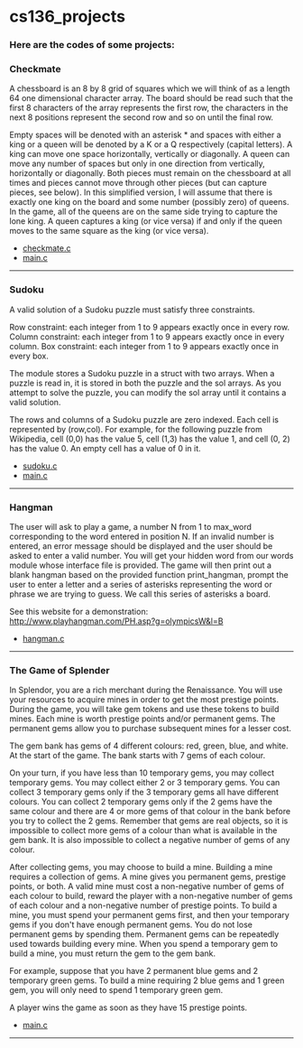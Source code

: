 # cs136_projects
### Here are the codes of some projects:

### Checkmate

A chessboard is an 8 by 8 grid of squares which we will think of as a length 64 one dimensional character array. The board should be read such that the first 8 characters of the array represents the first row, the characters in the next 8 positions represent the second row and so on until the final row.

Empty spaces will be denoted with an asterisk * and spaces with either a king or a queen will be denoted by a K or a Q respectively (capital letters). A king can move one space horizontally, vertically or diagonally. A queen can move any number of spaces but only in one direction from vertically, horizontally or diagonally. Both pieces must remain on the chessboard at all times and pieces cannot move through other pieces (but can capture pieces, see below). In this simplified version, I will assume that there is exactly one king on the board and some number (possibly zero) of queens. In the game, all of the queens are on the same side trying to capture the lone king. A queen captures a king (or vice versa) if and only if the queen moves to the same square as the king (or vice versa).

  * [checkmate.c](checkmate/checkmate.c)
  * [main.c](./checkmate/test-checkmate.c)
  ***
  
### Sudoku
  
A valid solution of a Sudoku puzzle must satisfy three constraints.

Row constraint: each integer from 1 to 9 appears exactly once in every row.
Column constraint: each integer from 1 to 9 appears exactly once in every column.
Box constraint: each integer from 1 to 9 appears exactly once in every box.

The module stores a Sudoku puzzle in a struct with two arrays. When a puzzle is read in, it is stored in both the puzzle and the sol arrays. As you attempt to solve the puzzle, you can modify the sol array until it contains a valid solution.

The rows and columns of a Sudoku puzzle are zero indexed. Each cell is represented by (row,col). For example, for the following puzzle from Wikipedia, cell (0,0) has the value 5, cell (1,3) has the value 1, and cell (0, 2) has the value 0. An empty cell has a value of 0 in it.

  * [sudoku.c](sudoku/sudoku.c)
  * [main.c](./sudoku/play_sudoku.c)
  ***
  
### Hangman
  
The user will ask to play a game, a number N from 1 to max_word corresponding to the word entered in position N. If an invalid number is entered, an error message should be displayed and the user should be asked to enter a valid number. You will get your hidden word from our words module whose interface file is provided. The game will then print out a blank hangman based on the provided function print_hangman, prompt the user to enter a letter and a series of asterisks representing the word or phrase we are trying to guess. We call this series of asterisks a board.

See this website for a demonstration:
http://www.playhangman.com/PH.asp?g=olympicsW&l=B

  * [hangman.c](./hangman/hangman.c)
  ***
  
### The Game of Splender

In Splendor, you are a rich merchant during the Renaissance. You will use your resources to acquire mines in order to get the most prestige points. During the game, you will take gem tokens and use these tokens to build mines. Each mine is worth prestige points and/or permanent gems. The permanent gems allow you to purchase subsequent mines for a lesser cost.

The gem bank has gems of 4 different colours: red, green, blue, and white. At the start of the game. The bank starts with 7 gems of each colour.

On your turn, if you have less than 10 temporary gems, you may collect temporary gems. You may collect either 2 or 3 temporary gems. You can collect 3 temporary gems only if the 3 temporary gems all have different colours. You can collect 2 temporary gems only if the 2 gems have the same colour and there are 4 or more gems of that colour in the bank before you try to collect the 2 gems. Remember that gems are real objects, so it is impossible to collect more gems of a colour than what is available in the gem bank. It is also impossible to collect a negative number of gems of any colour.

After collecting gems, you may choose to build a mine. Building a mine requires a collection of gems. A mine gives you permanent gems, prestige points, or both. A valid mine must cost a non-negative number of gems of each colour to build, reward the player with a non-negative number of gems of each colour and a non-negative number of prestige points. To build a mine, you must spend your permanent gems first, and then your temporary gems if you don't have enough permanent gems. You do not lose permanent gems by spending them. Permanent gems can be repeatedly used towards building every mine. When you spend a temporary gem to build a mine, you must return the gem to the gem bank.

For example, suppose that you have 2 permanent blue gems and 2 temporary green gems. To build a mine requiring 2 blue gems and 1 green gem, you will only need to spend 1 temporary green gem.

A player wins the game as soon as they have 15 prestige points.

  * [main.c](./the_game_of_splender/main.c)
  ***
  
  
